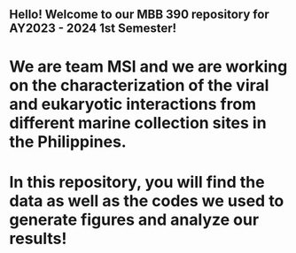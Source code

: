 ## Hello! Welcome to our MBB 390 repository for AY2023 - 2024 1st Semester! 

# We are team MSI and we are working on the characterization of the viral and eukaryotic interactions from different marine collection sites in the Philippines. 

# In this repository, you will find the data as well as the codes we used to generate figures and analyze our results! 
